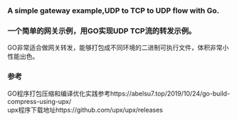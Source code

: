 
### A simple gateway example,UDP to TCP to UDP flow with Go.  
### 一个简单的网关示例，用GO实现UDP TCP流的转发示例。

GO非常适合做网关转发，能够打包成不同环境的二进制可执行文件，体积非常小性能出色。

### 参考
GO程序打包压缩和编译优化实践参考https://abelsu7.top/2019/10/24/go-build-compress-using-upx/  
upx程序下载地址https://github.com/upx/upx/releases
